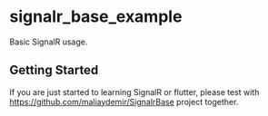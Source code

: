 # signalr_base_example

Basic SignalR usage. 

## Getting Started

If you are just started to learning SignalR or flutter, please test with https://github.com/maliaydemir/SignalrBase project together.
